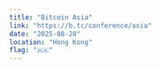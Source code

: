 ```yaml
---
title: "Bitcoin Asia"
link: "https://b.tc/conference/asia"
date: "2025-08-28"
location: "Hong Kong"
flag: "🇭🇰"
---
```

